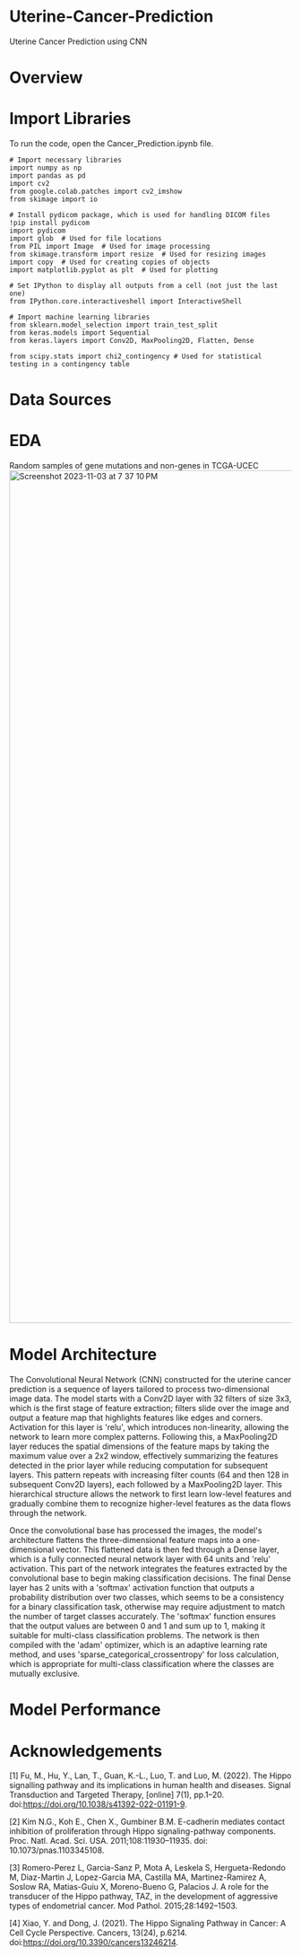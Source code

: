 # Uterine-Cancer-Prediction
Uterine Cancer Prediction using CNN
# Overview
# Import Libraries
To run the code, open the Cancer_Prediction.ipynb file.
```
# Import necessary libraries
import numpy as np
import pandas as pd
import cv2
from google.colab.patches import cv2_imshow
from skimage import io

# Install pydicom package, which is used for handling DICOM files
!pip install pydicom
import pydicom
import glob  # Used for file locations
from PIL import Image  # Used for image processing
from skimage.transform import resize  # Used for resizing images
import copy  # Used for creating copies of objects
import matplotlib.pyplot as plt  # Used for plotting

# Set IPython to display all outputs from a cell (not just the last one)
from IPython.core.interactiveshell import InteractiveShell

# Import machine learning libraries
from sklearn.model_selection import train_test_split
from keras.models import Sequential
from keras.layers import Conv2D, MaxPooling2D, Flatten, Dense

from scipy.stats import chi2_contingency # Used for statistical testing in a contingency table
```
# Data Sources
# EDA
Random samples of gene mutations and non-genes in TCGA-UCEC
<img width="1520" alt="Screenshot 2023-11-03 at 7 37 10 PM" src="https://github.com/wendyhv/Cancer-Prediction-using-Convolutional-Neural-Network/assets/149440642/7e8302b2-d96a-44cd-b6f7-f86d35c35ff4">
# Model Architecture
The Convolutional Neural Network (CNN) constructed for the uterine cancer prediction is a sequence of layers tailored to process two-dimensional image data. The model starts with a Conv2D layer with 32 filters of size 3x3, which is the first stage of feature extraction; filters slide over the image and output a feature map that highlights features like edges and corners. Activation for this layer is 'relu', which introduces non-linearity, allowing the network to learn more complex patterns. Following this, a MaxPooling2D layer reduces the spatial dimensions of the feature maps by taking the maximum value over a 2x2 window, effectively summarizing the features detected in the prior layer while reducing computation for subsequent layers. This pattern repeats with increasing filter counts (64 and then 128 in subsequent Conv2D layers), each followed by a MaxPooling2D layer. This hierarchical structure allows the network to first learn low-level features and gradually combine them to recognize higher-level features as the data flows through the network.

Once the convolutional base has processed the images, the model's architecture flattens the three-dimensional feature maps into a one-dimensional vector. This flattened data is then fed through a Dense layer, which is a fully connected neural network layer with 64 units and 'relu' activation. This part of the network integrates the features extracted by the convolutional base to begin making classification decisions. The final Dense layer has  2 units with a 'softmax' activation function that outputs a probability distribution over two classes, which seems to be a consistency for a binary classification task, otherwise may require adjustment to match the number of target classes accurately. The 'softmax' function ensures that the output values are between 0 and 1 and sum up to 1, making it suitable for multi-class classification problems. The network is then compiled with the 'adam' optimizer, which is an adaptive learning rate method, and uses 'sparse_categorical_crossentropy' for loss calculation, which is appropriate for multi-class classification where the classes are mutually exclusive.
# Model Performance
# Acknowledgements
[1] Fu, M., Hu, Y., Lan, T., Guan, K.-L., Luo, T. and Luo, M. (2022). The Hippo signalling pathway and its implications in human health and diseases. Signal Transduction and Targeted Therapy, [online] 7(1), pp.1–20. doi:https://doi.org/10.1038/s41392-022-01191-9.

[2] Kim N.G., Koh E., Chen X., Gumbiner B.M. E-cadherin mediates contact inhibition of proliferation through Hippo signaling-pathway components. Proc. Natl. Acad. Sci. USA. 2011;108:11930–11935. doi: 10.1073/pnas.1103345108.

[3] Romero-Perez L, Garcia-Sanz P, Mota A, Leskela S, Hergueta-Redondo M, Diaz-Martin J, Lopez-Garcia MA, Castilla MA, Martinez-Ramirez A, Soslow RA, Matias-Guiu X, Moreno-Bueno G, Palacios J. A role for the transducer of the Hippo pathway, TAZ, in the development of aggressive types of endometrial cancer. Mod Pathol. 2015;28:1492–1503.

[4] Xiao, Y. and Dong, J. (2021). The Hippo Signaling Pathway in Cancer: A Cell Cycle Perspective. Cancers, 13(24), p.6214. doi:https://doi.org/10.3390/cancers13246214.

